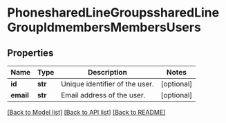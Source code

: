 # PhonesharedLineGroupssharedLineGroupIdmembersMembersUsers

## Properties
Name | Type | Description | Notes
------------ | ------------- | ------------- | -------------
**id** | **str** | Unique identifier of the user. | [optional] 
**email** | **str** | Email address of the user. | [optional] 

[[Back to Model list]](../README.md#documentation-for-models) [[Back to API list]](../README.md#documentation-for-api-endpoints) [[Back to README]](../README.md)

